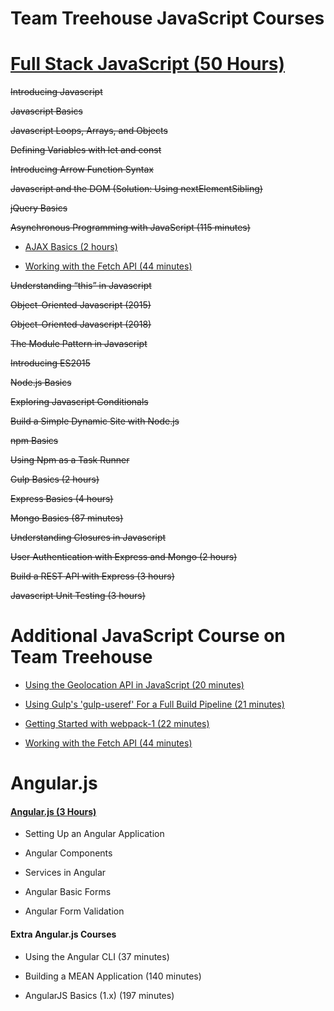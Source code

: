 # **Team Treehouse JavaScript Courses**

# **[Full Stack JavaScript (50 Hours)](https://teamtreehouse.com/tracks/full-stack-javascript)**

~~Introducing Javascript~~

~~Javascript Basics~~

~~Javascript Loops, Arrays, and Objects~~

~~Defining Variables with let and const~~

~~Introducing Arrow Function Syntax~~

~~Javascript and the DOM (Solution: Using nextElementSibling)~~

~~jQuery Basics~~

~~Asynchronous Programming with JavaScript (115 minutes)~~

- [AJAX Basics (2 hours)](https://teamtreehouse.com/library/ajax-basics-2)

- [Working with the Fetch API (44 minutes)](https://teamtreehouse.com/library/working-with-the-fetch-api)

~~Understanding “this” in Javascript~~

~~Object-Oriented Javascript (2015)~~

~~Object-Oriented Javascript (2018)~~

~~The Module Pattern in Javascript~~

~~Introducing ES2015~~

~~Node.js Basics~~

~~Exploring Javascript Conditionals~~

~~Build a Simple Dynamic Site with Node.js~~

~~npm Basics~~

~~Using Npm as a Task Runner~~ 

~~Gulp Basics (2 hours)~~

~~Express Basics (4 hours)~~

~~Mongo Basics (87 minutes)~~

~~Understanding Closures in Javascript~~

~~User Authentication with Express and Mongo (2 hours)~~

~~Build a REST API with Express (3 hours)~~

~~Javascript Unit Testing (3 hours)~~

# **Additional JavaScript Course on Team Treehouse**

- [Using the Geolocation API in JavaScript (20 minutes)](https://teamtreehouse.com/library/using-the-geolocation-api-in-javascript)

- [Using Gulp's 'gulp-useref' For a Full Build Pipeline (21 minutes)](https://teamtreehouse.com/library/using-gulps-gulpuseref-for-a-full-build-pipeline)

- [Getting Started with webpack-1 (22 minutes)](https://teamtreehouse.com/library/getting-started-with-webpack-1)

- [Working with the Fetch API (44 minutes)](https://teamtreehouse.com/library/working-with-the-fetch-api)

# **Angular.js**

#### **[Angular.js (3 Hours)](https://teamtreehouse.com/library/angular-basics-2)**

- Setting Up an Angular Application

- Angular Components

- Services in Angular

- Angular Basic Forms

- Angular Form Validation

#### **Extra Angular.js Courses**

- Using the Angular CLI (37 minutes)

- Building a MEAN Application (140 minutes)

- AngularJS Basics (1.x) (197 minutes)